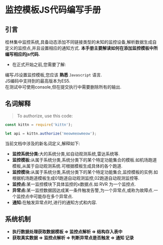 # 监控模板JS代码编写手册

## 引言

桂林集中监控系统,具备动态添加不同链接类型的未知的监控设备,解析数据生成自定义的监控点,并且设置相应的通知方式.
<b>本手册主要解读如何在添加监控模板中所编写相应的js代码.</b>

- 在正式开始之前,您需要了解:

<aside class="notice">编写JS设置监控模板,您应该 <b>熟悉</b> <code>Javascript</code> 语言.</aside>
<aside class="notice">JS编码中支持到的最高版本为ES5.</aside>
<aside class="notice">在测试中可使用console,但在提交执行中需要删除所有的输出.</aside>




## 名词解释

  > To authorize, use this code:
  
  ```javascript
  const kittn = require('kittn');
  
  let api = kittn.authorize('meowmeowmeow');
  ```


<p>当前文档中涉及的新名词定义,解释如下:</p>
    
 - <b>监控系统分类:</b>大的系统分类,如自动观测系统,雷达系统等.
 - <b>监控模板:</b>从属于系统分类,系统分类下的某个特定功能集合的模板.如机场跑道模板,从属于自动观测系统.可根据模板生成具体的各个跑道.
 - <b>监控模块:</b>从属于系统分类,系统分类下的某个特定功能集合,监控模板的实例.如根据机场跑道模板生成01跑道自动观测监控,02跑道自动观测监控等.
 - <b>监控点:</b>某一监控模块下具体监控的x数据点.如 RVR 为一个监控点.
 - <b>异常点:</b>某一监控数据因达成某一条件触发告警,为一个异常点,或称为故障点.一个监控点中可能存在多个异常点.
 - <b>通知:</b>在触发异常点时,进行的通知方式和内容.


## 系统机制
- <b> 执行数据处理获取数据模板 => 监控点解析 => 结构存入表中  </b>
- <b> 获取真实数据 => 监控点解析 => 判断异常点是否触发 => 通知 记录 </b>


